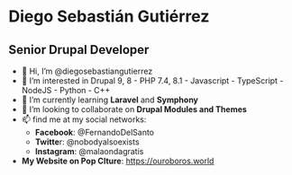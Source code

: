 # Diego Sebastián Gutiérrez
## Senior Drupal Developer

- 👋 Hi, I’m @diegosebastiangutierrez
- 👀 I’m interested in Drupal 9, 8 - PHP 7.4, 8.1 - Javascript - TypeScript - NodeJS - Python - C++
- 🌱 I’m currently learning **Laravel** and **Symphony**
- 💞️ I’m looking to collaborate on **Drupal Modules and Themes**
- 📫 find me at my social networks:
  - **Facebook**: @FernandoDelSanto
  - **Twitte**r: @nobodyalsoexists
  - **Instagram**: @malaondagratis
 - **My Website on Pop Clture**: https://ouroboros.world

<!---
diegosebastiangutierrez/diegosebastiangutierrez is a ✨ special ✨ repository because its `README.md` (this file) appears on your GitHub profile.
You can click the Preview link to take a look at your changes.
--->
